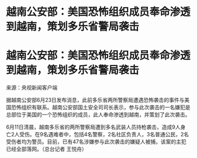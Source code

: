 # 越南公安部：美国恐怖组织成员奉命渗透到越南，策划多乐省警局袭击

# 越南公安部：美国恐怖组织成员奉命渗透到越南，策划多乐省警局袭击

来源：央视新闻客户端

据越南公安部6月23日发布消息，此前多乐省两所警察局遭遇恐怖袭击的事件与美国恐怖组织有联系。越南公安部国土安全司司长表示，参与此次袭击的一名嫌犯是总部位于美国的一个恐怖组织的成员，此人奉命渗透到越南，并策划了此次袭击。

6月11日清晨，越南多乐省的两所警察局遭到多名武装人员持枪袭击，造成9人身亡2人受伤。在9名遇难者中，包括4名警察，2名社区负责人，3名普通公民，2名受伤者均为警员。目前，已有47名涉嫌参与此次袭击的嫌疑人被捕，该案的主犯已经全部落网。（总台记者
王悦舟）

